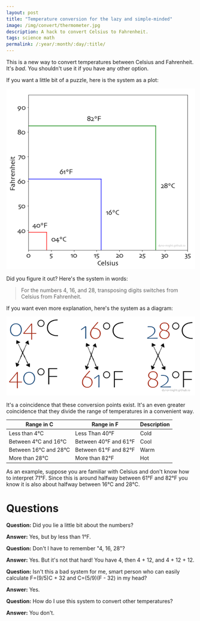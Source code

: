 ```yaml
---
layout: post
title: "Temperature conversion for the lazy and simple-minded"
image: /img/convert/thermometer.jpg
description: A hack to convert Celsius to Fahrenheit.
tags: science math
permalink: /:year/:month/:day/:title/
---
```


This is a new way to convert temperatures between Celsius and Fahrenheit. It's *bad*. You shouldn't use it if you have any other option.

If you want a little bit of a puzzle, here is the system as a plot:

![conversion as lines](/img/convert/convert.png)

Did you figure it out? Here's the system in words:

> For the numbers 4, 16, and 28, transposing digits switches from Celsius from Fahrenheit.

If you want even more explanation, here's the system as a diagram:

![conversion as transposition](/img/convert/transpose.png)

It's a coincidence that these conversion points exist. It's an even greater coincidence that they divide the range of temperatures in a convenient way.

Range in C | Range in F | Description
-|-|-
Less than 4°C | Less Than 40°F | Cold
Between 4°C and 16°C | Between 40°F and 61°F | Cool
Between 16°C and 28°C | Between 61°F and 82°F | Warm
More than 28°C | More than 82°F | Hot

As an example, suppose you are familiar with Celsius and don't know how to interpret 71°F. Since this is around halfway between 61°F and 82°F you know it is also about halfway between 16°C and 28°C.

# Questions

**Question:** Did you lie a little bit about the numbers?

**Answer:** Yes, but by less than 1°F.

**Question:** Don't I have to remember "4, 16, 28"?

**Answer:** Yes. But it's not that hard! You have 4, then 4 + 12, and 4 + 12 + 12.

**Question:** Isn't this a bad system for me, smart person who can easily calculate F=(9/5)C + 32 and C=(5/9)(F - 32) in my head?

**Answer:** Yes.

**Question:** How do I use this system to convert other temperatures?

**Answer:** You don't.



